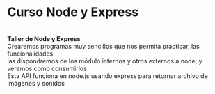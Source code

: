 # Curso Node y  Express
<br>
<strong>Taller de Node  y  Express</strong> 
<br>
Crearemos programas muy sencillos que nos permita practicar, las funcionalidades <br>
las dispondremos de los módulo internos y otros externos a node, y veremos como consumirlos <br>
Esta API funciona en node.js usando express para retornar archivo de  imágenes y sonidos 
